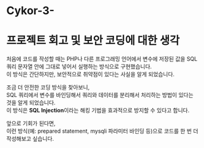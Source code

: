 # Cykor-3-
# 프로젝트 회고 및 보안 코딩에 대한 생각

처음에 코드를 작성할 때는 PHP나 다른 프로그래밍 언어에서 변수에 저장된 값을 SQL 쿼리 문자열 안에 그대로 넣어서 실행하는 방식으로 구현했습니다.  
이 방식은 간단하지만, 보안적으로 취약점이 있다는 사실을 알게 되었습니다.

조금 더 안전한 코딩 방식을 찾아보니,  
SQL 쿼리에서 변수를 바인딩해서 쿼리와 데이터를 분리해서 처리하는 방법이 있다는 것을 알게 되었습니다.  
이 방식은 **SQL Injection**이라는 해킹 기법을 효과적으로 방지할 수 있다고 합니다.

앞으로 기회가 된다면,  
이런 방식(예: prepared statement, mysqli 파라미터 바인딩 등)으로 코드를 한 번 더 작성해보고 싶습니다.
